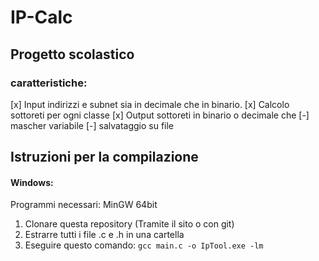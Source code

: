 
# IP-Calc
## Progetto scolastico
### caratteristiche:
[x] Input indirizzi e subnet sia in decimale che in binario.
[x] Calcolo sottoreti per ogni classe
[x] Output sottoreti in binario o decimale che
[-] mascher variabile 
[-] salvataggio su file
## Istruzioni per la compilazione
#### Windows:
Programmi necessari: MinGW 64bit
 1. Clonare questa repository (Tramite il sito o con git)
 2. Estrarre tutti i file .c e .h in una cartella
 4. Eseguire questo comando: `gcc main.c -o IpTool.exe -lm`
